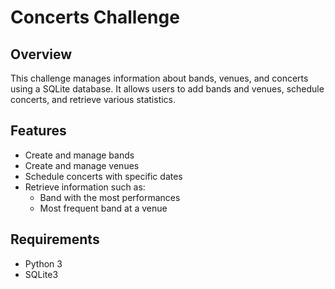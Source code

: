 
# Concerts Challenge

## Overview

This challenge manages information about bands, venues, and concerts using a SQLite database. It allows users to add bands and venues, schedule concerts, and retrieve various statistics.

## Features

- Create and manage bands
- Create and manage venues
- Schedule concerts with specific dates
- Retrieve information such as:
  - Band with the most performances
  - Most frequent band at a venue

## Requirements

- Python 3
- SQLite3


